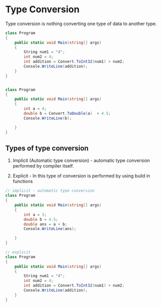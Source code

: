 # Type Conversion

Type conversion is nothing converting one type of data to another type.

```c#
class Program
{
    public static void Main(string[] args)
    {
        String num1 = "4";
        int num2 = 4;
        int addition = Convert.ToInt32(num1) + num2;
        Console.WriteLine(addition);
    }
}
```

```c#

class Program
{
    public static void Main(string[] args)
    {
        int a = 4;
        double b = Convert.ToDouble(a)  + 4.5;
        Console.WriteLine(b);

    }
}
```

## Types of type conversion

1. Implicit (Automatic type conversion) - automatic type conversion performed by compiler itself.

2. Explicit - In this type of conversion is performed by using build in functions

```c#
// implicit - automatic type conversion
class Program
{
    public static void Main(string[] args)
    {
        int a = 3;
        double b = 4.5;
        double ans = a + b;
        Console.WriteLine(ans);

    }
}
```

```c#
// explicit
class Program
{
    public static void Main(string[] args)
    {
        String num1 = "4";
        int num2 = 4;
        int addition = Convert.ToInt32(num1) + num2;
        Console.WriteLine(addition);
    }
}
```
